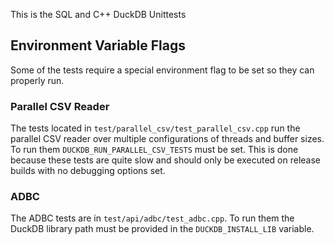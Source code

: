 This is the SQL and C++ DuckDB Unittests

## Environment Variable Flags

Some of the tests require a special environment flag to be set so they can properly run.

### Parallel CSV Reader
The tests located in `test/parallel_csv/test_parallel_csv.cpp` run the parallel CSV reader over multiple configurations of threads
and buffer sizes.
To run them `DUCKDB_RUN_PARALLEL_CSV_TESTS` must be set. This is done because these tests are quite slow and should only be executed
on release builds with no debugging options set.

### ADBC
The ADBC tests are in `test/api/adbc/test_adbc.cpp`. To run them the DuckDB library path must be provided in the `DUCKDB_INSTALL_LIB` variable.
